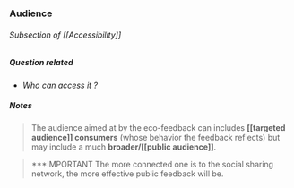 ### Audience
###### Subsection of [[Accessibility]]

##### Question related
- *Who can access it ?*

##### Notes

> The audience aimed at by the eco-feedback can includes **[[targeted audience]] consumers** (whose behavior the feedback reflects) but may include a much **broader/[[public audience]]**.

> ***IMPORTANT
> 	The more connected one is to the social sharing network, the more effective public feedback will be.
